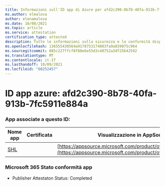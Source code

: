 ```yaml
---
title: Informazioni sull'ID app di Azure per afd2c390-8b78-40fa-913b-7fc5911e884a
ms.author: elmalova
author: elenamalova
ms.date: 10/08/2021
ms.topic: article
ms.service: attestation
certification_type: attested
description: Tutte le informazioni sulla sicurezza e la conformità disponibili per afd2c390-8b78-40fa-913b-7fc5911e884a.
ms.openlocfilehash: 136555430564a9178753174803fa9a039075c964
ms.sourcegitcommit: 085c227ffcf8f88e6e55d3c40752a3df25642592
ms.translationtype: MT
ms.contentlocale: it-IT
ms.lasthandoff: 10/09/2021
ms.locfileid: "60252457"
---
```

# <a name="azure-app-id-afd2c390-8b78-40fa-913b-7fc5911e884a"></a>ID app azure: afd2c390-8b78-40fa-913b-7fc5911e884a


### <a name="apps-associated-with-this-id"></a>App associate a questo ID:
| **Nome app** | **Certificata** | **Visualizzazione in AppSource** |
|--------------|---------------|-----------------------|
| [SHL](https://docs.microsoft.com/microsoft-365-app-certification/forward/WA200002887) |  | [https://appsource.microsoft.com/product/office/WA200002887](https://appsource.microsoft.com/product/office/WA200002887) |

### <a name="microsoft-365-app-compliance-status"></a>Microsoft 365 Stato conformità app
- Publisher Attestaton Status: Completed
